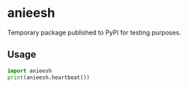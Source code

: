 # anieesh

Temporary package published to PyPI for testing purposes.

## Usage

```python
import anieesh
print(anieesh.heartbeat())